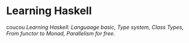 # Learning Haskell
coucou
_Learning Haskell: Languaage basic, Type system, Class Types, From functor to Monad, Parallelism for free._
